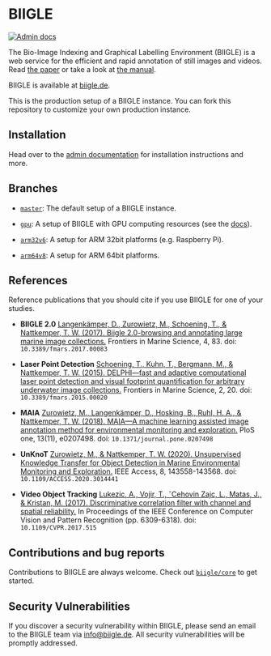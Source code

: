 # BIIGLE

[![Admin docs](https://readthedocs.org/projects/biigle-admin-documentation/badge/?version=latest)](https://biigle-admin-documentation.readthedocs.io/)

The Bio-Image Indexing and Graphical Labelling Environment (BIIGLE) is a web service for the efficient and rapid annotation of still images and videos. Read <a href="https://doi.org/10.3389/fmars.2017.00083">the paper</a> or take a look at <a href="https://biigle.de/manual">the manual</a>.

BIIGLE is available at [biigle.de](https://biigle.de).

This is the production setup of a BIIGLE instance. You can fork this repository to customize your own production instance.

## Installation

Head over to the [admin documentation](https://biigle-admin-documentation.readthedocs.io/) for installation instructions and more.

## Branches

- [`master`](https://github.com/biigle/biigle/tree/master): The default setup of a BIIGLE instance.

- [`gpu`](https://github.com/biigle/biigle/tree/gpu): A setup of BIIGLE with GPU computing resources (see the [docs](https://biigle-admin-documentation.readthedocs.io/gpu/)).

- [`arm32v6`](https://github.com/biigle/biigle/tree/arm32v6): A setup for ARM 32bit platforms (e.g. Raspberry Pi).

- [`arm64v8`](https://github.com/biigle/biigle/tree/arm64v8): A setup for ARM 64bit platforms.

## References

Reference publications that you should cite if you use BIIGLE for one of your studies.

- **BIIGLE 2.0**
    [Langenkämper, D., Zurowietz, M., Schoening, T., & Nattkemper, T. W. (2017). Biigle 2.0-browsing and annotating large marine image collections.](https://doi.org/10.3389/fmars.2017.00083)
    Frontiers in Marine Science, 4, 83. doi: `10.3389/fmars.2017.00083`

- **Laser Point Detection**
    [Schoening, T., Kuhn, T., Bergmann, M., & Nattkemper, T. W. (2015). DELPHI—fast and adaptive computational laser point detection and visual footprint quantification for arbitrary underwater image collections.](https://doi.org/10.3389/fmars.2015.00020)
    Frontiers in Marine Science, 2, 20. doi: `10.3389/fmars.2015.00020`

- **MAIA**
    [Zurowietz, M., Langenkämper, D., Hosking, B., Ruhl, H. A., & Nattkemper, T. W. (2018). MAIA—A machine learning assisted image annotation method for environmental monitoring and exploration.](https://doi.org/10.1371/journal.pone.0207498)
    PloS one, 13(11), e0207498. doi: `10.1371/journal.pone.0207498`

- **UnKnoT**
    [Zurowietz, M., & Nattkemper, T. W. (2020). Unsupervised Knowledge Transfer for Object Detection in Marine Environmental Monitoring and Exploration.](https://doi.org/10.1109/ACCESS.2020.3014441)
    IEEE Access, 8, 143558-143568. doi: `10.1109/ACCESS.2020.3014441`

- **Video Object Tracking**
    [Lukezic, A., Vojir, T., ˇCehovin Zajc, L., Matas, J., & Kristan, M. (2017). Discriminative correlation filter with channel and spatial reliability.](https://doi.org/10.1109/CVPR.2017.515)
    In Proceedings of the IEEE Conference on Computer Vision and Pattern Recognition (pp. 6309-6318). doi: `10.1109/CVPR.2017.515`

## Contributions and bug reports

Contributions to BIIGLE are always welcome. Check out [`biigle/core`](https://github.com/biigle/core/blob/master/CONTRIBUTING.md) to get started.

## Security Vulnerabilities

If you discover a security vulnerability within BIIGLE, please send an email to the BIIGLE team via <info@biigle.de>. All security vulnerabilities will be promptly addressed.

